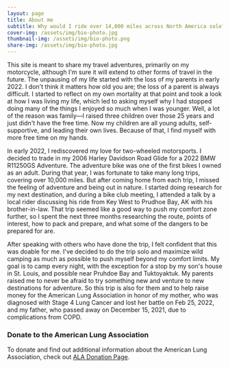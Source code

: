 ```yaml
---
layout: page
title: About me
subtitle: Why would I ride over 14,000 miles across North America solo?!?!
cover-img: /assets/img/bio-photo.jpg
thumbnail-img: /assets/img/bio-photo.png
share-img: /assets/img/bio-photo.jpg
---
```


This site is meant to share my travel adventures, primarily on my motorcycle, although I'm sure it will extend to other forms of travel in the future. The unpausing of my life started with the loss of my parents in early 2022. I don't think it matters how old you are; the loss of a parent is always difficult. I started to reflect on my own mortality at that point and took a look at how I was living my life, which led to asking myself why I had stopped doing many of the things I enjoyed so much when I was younger. Well, a lot of the reason was family—I raised three children over those 25 years and just didn't have the free time. Now my children are all young adults, self-supportive, and leading their own lives. Because of that, I find myself with more free time on my hands.

In early 2022, I rediscovered my love for two-wheeled motorsports. I decided to trade in my 2006 Harley Davidson Road Glide for a 2022 BMW R11250GS Adventure. The adventure bike was one of the first bikes I owned as an adult. During that year, I was fortunate to take many long trips, covering over 10,000 miles. But after coming home from each trip, I missed the feeling of adventure and being out in nature. I started doing research for my next destination, and during a bike club meeting, I attended a talk by a local rider discussing his ride from Key West to Prudhoe Bay, AK with his brother-in-law. That trip seemed like a good way to push my comfort zone further, so I spent the next three months researching the route, points of interest, how to pack and prepare, and what some of the dangers to be prepared for are.

After speaking with others who have done the trip, I felt confident that this was doable for me. I've decided to do the trip solo and maximize wild camping as much as possible to push myself beyond my comfort limits. My goal is to camp every night, with the exception for a stop by my son's house in St. Louis, and possible near Pruhdoe Bay and Tuktoyaktuk. My parents raised me to never be afraid to try something new and venture to new destinations for adventure. So this trip is also for them and to help raise money for the American Lung Association in honor of my mother, who was diagnosed with Stage 4 Lung Cancer and lost her battle on Feb 25, 2022, and my father, who passed away on December 15, 2021, due to complications from COPD.

### Donate to the American Lung Association

To donate and find out additional information about the American Lung Association, check out [ALA Donation Page](https://bealungsaver.funraise.org/fundraiser/erik-azar).
